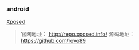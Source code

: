 ### android

[Xposed](https://www.csdn.net/article/2015-08-14/2825462)

> 官网地址： <http://repo.xposed.info/> 
> 源码地址： <https://github.com/rovo89>

